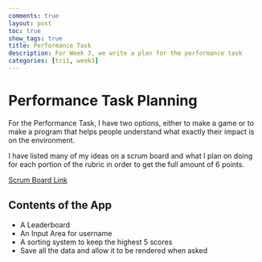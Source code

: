 ```yaml
---
comments: true
layout: post
toc: true
show_tags: true
title: Performance Task
description: For Week 3, we write a plan for the performance task
categories: [tri1, week3]
---
```


# Performance Task Planning
For the Performance Task, I have two options, either to make a game or to make a program that helps people understand what exactly their impact is on the environment.

I have listed many of my ideas on a scrum board and what I plan on doing for each portion of the rubric in order to get the full amount of 6 points. 

[Scrum Board Link](https://github.com/users/EdwinKuttappi/projects/1/views/1)

## Contents of the App
- A Leaderboard
- An Input Area for username
- A sorting system to keep the highest 5 scores
- Save all the data and allow it to be rendered when asked